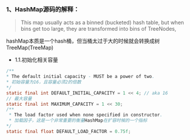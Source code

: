 ### 1、HashMap源码的解释：

> This map usually acts as a binned (bucketed) hash table, but when bins get too large, they are transformed into bins of TreeNodes,

hashMap本质是一个hash桶，但当桶太过于大的时候就会转换成树TreeMap(TreeMap)

- 1.1.初始化相关容量

```java
/**
* The default initial capacity - MUST be a power of two.
* 初始容量为16，且容量必须2的倍数
*/
static final int DEFAULT_INITIAL_CAPACITY = 1 << 4; // aka 16
// 最大容量
static final int MAXIMUM_CAPACITY = 1 << 30;
/**
 * The load factor used when none specified in constructor.
 * 加载因子，这是一个非常重要的衡量HashMap在扩容时候的一个指标
*/
static final float DEFAULT_LOAD_FACTOR = 0.75f;
```

